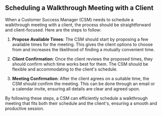 ## Scheduling a Walkthrough Meeting with a Client

When a Customer Success Manager (CSM) needs to schedule a walkthrough meeting with a client, the process should be straightforward and client-focused. Here are the steps to follow:

1. **Propose Available Times**: The CSM should start by proposing a few available times for the meeting. This gives the client options to choose from and increases the likelihood of finding a mutually convenient time.

2. **Client Confirmation**: Once the client reviews the proposed times, they should confirm which time works best for them. The CSM should be flexible and accommodating to the client's schedule.

3. **Meeting Confirmation**: After the client agrees on a suitable time, the CSM should confirm the meeting. This can be done through an email or a calendar invite, ensuring all details are clear and agreed upon.

By following these steps, a CSM can efficiently schedule a walkthrough meeting that fits both their schedule and the client's, ensuring a smooth and productive session.